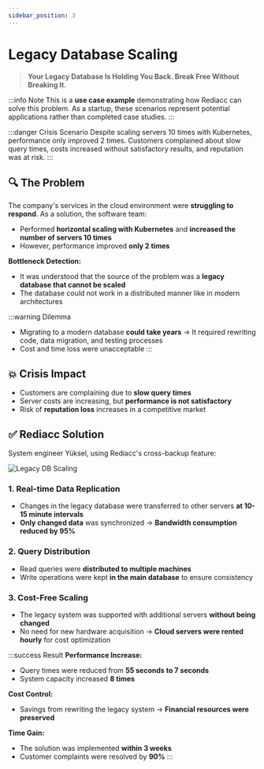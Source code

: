```yaml
---
sidebar_position: 3
---
```


# Legacy Database Scaling

> **Your Legacy Database Is Holding You Back. Break Free Without Breaking It.**

:::info Note
This is a **use case example** demonstrating how Rediacc can solve this problem. As a startup, these scenarios represent potential applications rather than completed case studies.
:::

:::danger Crisis Scenario
Despite scaling servers 10 times with Kubernetes, performance only improved 2 times. Customers complained about slow query times, costs increased without satisfactory results, and reputation was at risk.
:::

## 🔍 The Problem

The company's services in the cloud environment were **struggling to respond**. As a solution, the software team:
* Performed **horizontal scaling with Kubernetes** and **increased the number of servers 10 times**
* However, performance improved **only 2 times**

**Bottleneck Detection:**
* It was understood that the source of the problem was a **legacy database that cannot be scaled**
* The database could not work in a distributed manner like in modern architectures

:::warning Dilemma
* Migrating to a modern database **could take years** → It required rewriting code, data migration, and testing processes
* Cost and time loss were unacceptable
:::

## 💥 Crisis Impact

* Customers are complaining due to **slow query times**
* Server costs are increasing, but **performance is not satisfactory**
* Risk of **reputation loss** increases in a competitive market

## ✅ Rediacc Solution

System engineer Yüksel, using Rediacc's cross-backup feature:

![Legacy DB Scaling](/img/legacy-scaling.svg)

### 1. **Real-time Data Replication**
* Changes in the legacy database were transferred to other servers **at 10-15 minute intervals**
* **Only changed data** was synchronized → **Bandwidth consumption reduced by 95%**

### 2. **Query Distribution**
* Read queries were **distributed to multiple machines**
* Write operations were kept **in the main database** to ensure consistency

### 3. **Cost-Free Scaling**
* The legacy system was supported with additional servers **without being changed**
* No need for new hardware acquisition → **Cloud servers were rented hourly** for cost optimization

:::success Result
**Performance Increase:**
* Query times were reduced from **55 seconds to 7 seconds**
* System capacity increased **8 times**

**Cost Control:**
* Savings from rewriting the legacy system → **Financial resources were preserved**

**Time Gain:**
* The solution was implemented **within 3 weeks**
* Customer complaints were resolved by **90%**
:::